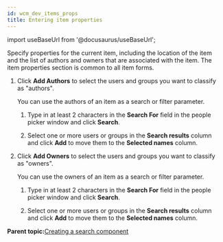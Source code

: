 ```yaml
---
id: wcm_dev_items_props
title: Entering item properties
---
```

import useBaseUrl from '@docusaurus/useBaseUrl';



Specify properties for the current item, including the location of the item and the list of authors and owners that are associated with the item. The item properties section is common to all item forms.

1.  Click **Add Authors** to select the users and groups you want to classify as "authors".

    You can use the authors of an item as a search or filter parameter.

    1.  Type in at least 2 characters in the **Search For** field in the people picker window and click **Search**.

    2.  Select one or more users or groups in the **Search results** column and click **Add** to move them to the **Selected names** column.

2.  Click **Add Owners** to select the users and groups you want to classify as "owners".

    You can use the owners of an item as a search or filter parameter.

    1.  Type in at least 2 characters in the **Search For** field in the people picker window and click **Search**.

    2.  Select one or more users or groups in the **Search results** column and click **Add** to move them to the **Selected names** column.


**Parent topic:**[Creating a search component](wcm_dev_search_form_results.md)

